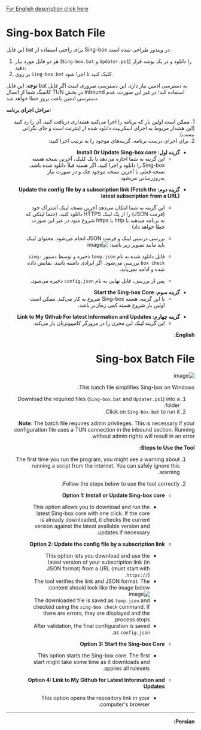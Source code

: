 

[For English description click here](https://github.com/PashaGH8101/sing-box-batch?tab=readme-ov-file#%D9%81%D8%A7%DB%8C%D9%84-bat-sing-box)


#  Sing-box Batch File

این فایل bat برای راحتی استفاده از Sing-box در ویندوز طراحی شده است.

1. هر دو فایل مورد نیاز (`Sing-box.bat` و `Updater.ps1`) را دانلود و در یک پوشه قرار دهید.
2. بر روی `Sing-box.bat` کلیک کنید تا اجرا شود.

**توجه**: این فایل bat به دسترسی ادمین نیاز دارد. این دسترسی ضروری است اگر فایل کانفیگ شما از اتصال TUN در بخش Inbound استفاده کند؛ در غیر این صورت، عدم دسترسی ادمین باعث بروز خطا خواهد شد.


**مراحل اجرای برنامه:**

<div dir="rtl">1. ممکن است اولین بار که برنامه را اجرا می‌کنید هشداری دریافت کنید. آن را رد کنید (این هشدار مربوط به اجرای اسکریپت دانلود شده از اینترنت است و جای نگرانی نیست).</div>

<div dir="rtl">2. برای اجرای درست برنامه، گزینه‌های موجود را به ترتیب اجرا کنید:</div>

<div dir="rtl">

   
   - **گزینه اول: Install Or Update Sing-box core**
     - این گزینه به شما اجازه می‌دهد با یک کلیک، آخرین نسخه هسته Sing-box را دانلود و اجرا کنید. اگر هسته قبلاً دانلود شده باشد، نسخه فعلی با آخرین نسخه موجود چک و در صورت نیاز به‌روزرسانی می‌شود.
          

<div dir="rtl">
   
   - **گزینه دوم: Update the config file by a subscription link (Fetch the latest subscription from a URL)**
     - این گزینه به شما امکان می‌دهد آخرین نسخه لینک اشتراک خود (فرمت JSON) را از یک لینک HTTPS دانلود کنید. (حتما لینکی که به برنامه میدهید با http یا https شروع شود در غیر این صورت خطا خواهد داد)
       
     - بررسی درستی لینک و فرمت JSON انجام می‌شود. محتوای لینک باید مانند تصویر زیر باشد:
![image](https://github.com/user-attachments/assets/3292bc4a-4c47-4f7b-acd1-40baca70d9f0)


     - فایل دانلود شده به نام `temp.json` ذخیره و توسط دستور `sing-box check` بررسی می‌شود. اگر ایرادی داشته باشد، نمایش داده شده و ادامه نمی‌یابد.
     - پس از بررسی، فایل نهایی به نام `config.json` ذخیره می‌شود.
</div>

 
<div dir="rtl">

   - **گزینه سوم: Start the Sing-box Core**
     - با این گزینه، هسته Sing-box شروع به کار می‌کند. ممکن است اولین بار شروع هسته کمی زمان‌بر باشد.
</div>

   - **گزینه چهارم: Link to My Github For latest Information and Updates**
     - این گزینه لینک این مخزن را در مرورگر کامپیوترتان باز می‌کند.





**English:**


# Sing-box Batch File
![image](https://github.com/user-attachments/assets/bddb5cc0-a6e4-4783-b822-d91d6abe09eb)

This batch file simplifies Sing-box on Windows.

1. Download the required files (`Sing-box.bat` and `Updater.ps1`) into a folder.
2. Click on `Sing-box.bat` to run it.

**Note**: The batch file requires admin privileges. This is necessary if your configuration file uses a TUN connection in the inbound section. Running without admin rights will result in an error.

**Steps to Use the Tool:**
1. The first time you run the program, you might see a warning about running a script from the internet. You can safely ignore this warning.
2. Follow the steps below to use the tool correctly:

   - **Option 1: Install or Update Sing-box core**
     - This option allows you to download and run the latest Sing-box core with one click. If the core is already downloaded, it checks the current version against the latest available version and updates if necessary.

   - **Option 2: Update the config file by a subscription link**
     - This option lets you download and use the latest version of your subscription link (in JSON format) from a URL (must start with `https://`).
     - The tool verifies the link and JSON format. The content should look like the image below:
       ![image](https://github.com/user-attachments/assets/3292bc4a-4c47-4f7b-acd1-40baca70d9f0)
     - The downloaded file is saved as `temp.json` and checked using the `sing-box check` command. If there are errors, they are displayed and the process stops.
     - After validation, the final configuration is saved as `config.json`.

   - **Option 3: Start the Sing-box Core**
     - This option starts the Sing-box core. The first start might take some time as it downloads and applies all rulesets.

   - **Option 4: Link to My Github for Latest Information and Updates**
     - This option opens the repository link in your computer's browser.

---

**Persian:**
